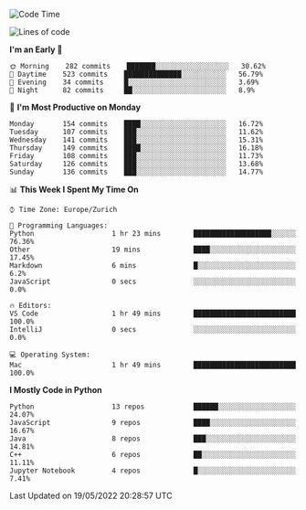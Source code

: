 <!--START_SECTION:waka-->
![Code Time](http://img.shields.io/badge/Code%20Time-0%20secs-blue)

![Lines of code](https://img.shields.io/badge/From%20Hello%20World%20I%27ve%20Written-12%20Million%20lines%20of%20code-blue)

**I'm an Early 🐤** 

```text
🌞 Morning    282 commits    ███████░░░░░░░░░░░░░░░░░░   30.62% 
🌆 Daytime    523 commits    ██████████████░░░░░░░░░░░   56.79% 
🌃 Evening    34 commits     █░░░░░░░░░░░░░░░░░░░░░░░░   3.69% 
🌙 Night      82 commits     ██░░░░░░░░░░░░░░░░░░░░░░░   8.9%

```
📅 **I'm Most Productive on Monday** 

```text
Monday       154 commits    ████░░░░░░░░░░░░░░░░░░░░░   16.72% 
Tuesday      107 commits    ███░░░░░░░░░░░░░░░░░░░░░░   11.62% 
Wednesday    141 commits    ███░░░░░░░░░░░░░░░░░░░░░░   15.31% 
Thursday     149 commits    ████░░░░░░░░░░░░░░░░░░░░░   16.18% 
Friday       108 commits    ███░░░░░░░░░░░░░░░░░░░░░░   11.73% 
Saturday     126 commits    ███░░░░░░░░░░░░░░░░░░░░░░   13.68% 
Sunday       136 commits    ███░░░░░░░░░░░░░░░░░░░░░░   14.77%

```


📊 **This Week I Spent My Time On** 

```text
⌚︎ Time Zone: Europe/Zurich

💬 Programming Languages: 
Python                   1 hr 23 mins        ███████████████████░░░░░░   76.36% 
Other                    19 mins             ████░░░░░░░░░░░░░░░░░░░░░   17.45% 
Markdown                 6 mins              █░░░░░░░░░░░░░░░░░░░░░░░░   6.2% 
JavaScript               0 secs              ░░░░░░░░░░░░░░░░░░░░░░░░░   0.0%

🔥 Editors: 
VS Code                  1 hr 49 mins        █████████████████████████   100.0% 
IntelliJ                 0 secs              ░░░░░░░░░░░░░░░░░░░░░░░░░   0.0%

💻 Operating System: 
Mac                      1 hr 49 mins        █████████████████████████   100.0%

```

**I Mostly Code in Python** 

```text
Python                   13 repos            ██████░░░░░░░░░░░░░░░░░░░   24.07% 
JavaScript               9 repos             ████░░░░░░░░░░░░░░░░░░░░░   16.67% 
Java                     8 repos             ███░░░░░░░░░░░░░░░░░░░░░░   14.81% 
C++                      6 repos             ██░░░░░░░░░░░░░░░░░░░░░░░   11.11% 
Jupyter Notebook         4 repos             █░░░░░░░░░░░░░░░░░░░░░░░░   7.41%

```



 Last Updated on 19/05/2022 20:28:57 UTC
<!--END_SECTION:waka-->　　
